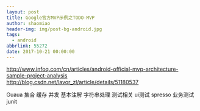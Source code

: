 ```yaml
---
layout: post
title: Google官方MVP示例之TODO-MVP
author: shaomiao
header-img: img/post-bg-android.jpg
tags:
  - android
abbrlink: 55272
date: 2017-10-21 00:00:00
---
```

http://www.infoq.com/cn/articles/android-official-mvp-architecture-sample-project-analysis
http://blog.csdn.net/lavor_zl/article/details/51180537

Guaua 集合 缓存 并发 基本注解 字符串处理 
测试相关 ui测试 spresso
业务测试 junit
